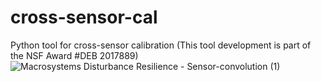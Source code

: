 # cross-sensor-cal
Python tool for cross-sensor calibration (This tool development is part of the NSF Award #DEB 2017889)
![Macrosystems Disturbance Resilience - Sensor-convolution (1)](https://github.com/earthlab/cross-sensor-cal/assets/67020853/8c26899d-4d8f-41a8-9dfa-6af5ee1c9eda)
